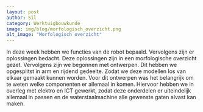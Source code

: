 ```yaml
---
layout: post 
author: Sil 
category: Werktuigbouwkunde 
image: img/blog/morfologisch_overzicht.png
alt_image: "Morfologisch overzicht"
---
```

In deze week hebben we functies van de robot bepaald. Vervolgens zijn er oplossingen bedacht. Deze oplossingen zijn in een morfologische overzicht gezet. Vervolgens zijn we begonnen met ontwerpen. Dit hebben we
opgesplitst in arm en rijdend gedeelte. Zodat we deze modellen los van elkaar gemaakt kunnen worden. Voor dit ontwerpen
was het belangrijk om te weten welke componenten er allemaal in komen. Hiervoor hebben we in overleg met elektro en ICT
gewerkt, zodat deze onderdelen er uiteindelijk allemaal in passen en de waterstaalmachine alle gewenste gaten alvast kan
maken.